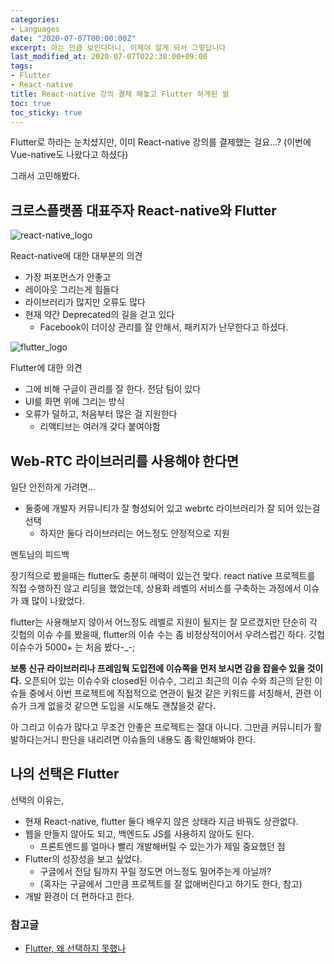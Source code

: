 ```yaml
---
categories:
- Languages
date: "2020-07-07T00:00:00Z"
excerpt: 아는 만큼 보인다더니, 이제야 알게 되서 그렇답니다
last_modified_at: 2020-07-07TO22:30:00+09:00
tags:
- Flutter
- React-native
title: React-native 강의 결제 해놓고 Flutter 하게된 썰
toc: true
toc_sticky: true
---
```


Flutter로 하라는 눈치셨지만,
이미 React-native 강의를 결제했는 걸요...?
(이번에 Vue-native도 나왔다고 하셨다)

그래서 고민해봤다.

## 크로스플랫폼 대표주자 React-native와 Flutter

![react-native_logo](https://upload.wikimedia.org/wikipedia/commons/d/d3/React_Native.png)

React-native에 대한 대부분의 의견

- 가장 퍼포먼스가 안좋고
- 레이아웃 그리는게 힘들다
- 라이브러리가 많지만 오류도 많다
- 현재 약간 Deprecated의 길을 걷고 있다
  - Facebook이 더이상 관리를 잘 안해서, 패키지가 난무한다고 하셨다.

![flutter_logo](https://upload.wikimedia.org/wikipedia/commons/1/17/Google-flutter-logo.png)

Flutter에 대한 의견

- 그에 비해 구글이 관리를 잘 한다. 전담 팀이 있다
- UI를 화면 위에 그리는 방식
- 오류가 덜하고, 처음부터 많은 걸 지원한다
  - 리액티브는 여러개 갖다 붙여야함

## Web-RTC 라이브러리를 사용해야 한다면

일단 안전하게 가려면...

- 둘중에 개발자 커뮤니티가 잘 형성되어 있고 webrtc 라이브러리가 잘 되어 있는걸 선택
  - 하지만 둘다 라이브러리는 어느정도 안정적으로 지원

멘토님의 피드백

장기적으로 봤을때는 flutter도 충분히 매력이 있는건 맞다.
react native 프로젝트를 직접 수행하진 않고 리딩을 했었는데,
상용화 레벨의 서비스를 구축하는 과정에서 이슈가 꽤 많이 나왔었다.

flutter는 사용해보지 않아서 어느정도 레벨로 지원이 될지는 잘 모르겠지만
단순히 각 깃헙의 이슈 수를 봤을때, flutter의 이슈 수는 좀 비정상적이어서 우려스럽긴 하다.
깃헙 이슈수가 5000+ 는 처음 봤다-_-;

**보통 신규 라이브러리나 프레임웍 도입전에 이슈쪽을 먼저 보시면 감을 잡을수 있을 것이다.**
오픈되어 있는 이슈수와  closed된 이슈수, 그리고 최근의 이슈 수와 최근의 닫힌 이슈들 중에서
이번 프로젝트에 직접적으로 연관이 될것 같은 키워드를 서칭해서,
관련 이슈가 크게 없을것 같으면 도입을 시도해도 괜찮을것 같다.

아 그리고 이슈가 많다고 무조건 안좋은 프로젝트는 절대 아니다.
그만큼 커뮤니티가 활발하다는거니 판단을 내리려면 이슈들의 내용도 좀 확인해봐야 한다.

## 나의 선택은 Flutter

선택의 이유는,

- 현재 React-native, flutter 둘다 배우지 않은 상태라 지금 바꿔도 상관없다.
- 웹을 만들지 않아도 되고, 백엔드도 JS를 사용하지 않아도 된다.
  - 프론트엔드를 얼마나 빨리 개발해버릴 수 있는가가 제일 중요했던 점
- Flutter의 성장성을 보고 싶었다.
  - 구글에서 전담 팀까지 꾸릴 정도면 어느정도 밀어주는게 아닐까?
  - (혹자는 구글에서 그만큼 프로젝트를 잘 없애버린다고 하기도 한다, 참고)
- 개발 환경이 더 편하다고 한다.

### 참고글

- [Flutter, 왜 선택하지 못했나](https://engineering.linecorp.com/ko/blog/flutter-pros-and-cons/)